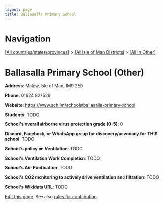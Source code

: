 ```yaml
---
layout: page
title: Ballasalla Primary School
---
```

# Navigation

[[All countries/states/provinces]](../../..) > [[All Isle of Man Districts]](../..) > [[All In Other]](..)

# Ballasalla Primary School (Other)

**Address**: Malew, Isle of Man, IM9 2ED

**Phone**: 01624 822529

**Website**: <https://www.sch.im/schools/ballasalla-primary-school>

**Students**: TODO

**School's overall airborne virus protection grade (0-5)**: 0

**Discord, Facebook, or WhatsApp group for discovery/advocacy for THIS school**: TODO

**School's policy on Ventilation**: TODO

**School's Ventilation Work Completion**: TODO

**School's Air-Purification**: TODO

**School's CO2 monitoring to actively drive ventilation and filtration**: TODO

**School's Wikidata URL**: TODO


[Edit this page](https://github.com/ventilate-schools/IoM/edit/main/./Other/Ballasalla_Primary_School.md). See also [rules for contribution](../../../contribution-rules/)